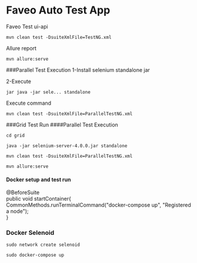 # Faveo Auto Test App
Faveo Test ui-api
```
mvn clean test -DsuiteXmlFile=TestNG.xml
```

Allure report <br>
```
mvn allure:serve
```

###Parallel Test Execution
1-Install selenium standalone jar <br>

2-Execute 
```
jar java -jar sele... standalone
```
Execute command
```
mvn clean test -DsuiteXmlFile=ParallelTestNG.xml
```

###Grid Test Run
####Parallel Test Execution

```
cd grid
```
```
java -jar selenium-server-4.0.0.jar standalone
```
```
mvn clean test -DsuiteXmlFile=ParallelTestNG.xml
```
```
mvn allure:serve
```
#### Docker setup and test run
@BeforeSuite <br>
public void startContainer{ <br>
CommonMethods.runTerminalCommand("docker-compose up", "Registered a node"); <br>
}

### Docker Selenoid
```
sudo network create selenoid
```
```
sudo docker-compose up
```

